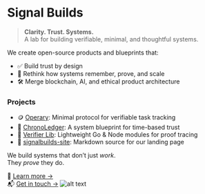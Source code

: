 # Signal Builds

> **Clarity. Trust. Systems.**  
A lab for building verifiable, minimal, and thoughtful systems.

We create open-source products and blueprints that:
- ✅ Build trust by design
- 🧠 Rethink how systems remember, prove, and scale
- 🛠 Merge blockchain, AI, and ethical product architecture

### Projects
- 🪙 [Operary](https://github.com/signalbuilds/operary): Minimal protocol for verifiable task tracking  
- 🧭 [ChronoLedger](https://github.com/signalbuilds/chronoledger-blueprint): A system blueprint for time-based trust  
- 🔗 [Verifier Lib](https://github.com/signalbuilds/signal-verifier-lib): Lightweight Go & Node modules for proof tracing  
- 📘 [signalbuilds-site](https://github.com/signalbuilds/signalbuilds-site): Markdown source for our landing page  

We build systems that don’t just *work*.  
They *prove* they do.

🔗 [Learn more →](https://systemsignal.dev/signalbuilds)  
📬 [Get in touch →](mailto:karthik@systemsignal.dev)
![alt text](https://github.com/signalbuilds/.github/cover.png)
